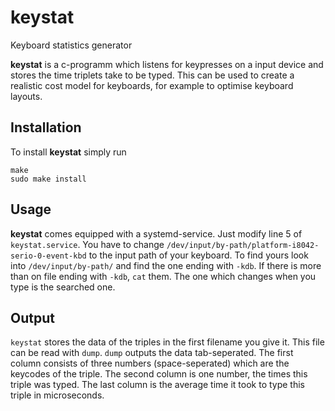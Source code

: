 # keystat
Keyboard statistics generator

**keystat** is a c-programm which listens for keypresses on a input device and stores the time triplets take to be typed. This can be used to create a realistic cost model for keyboards, for example to optimise keyboard layouts.

## Installation
To install **keystat** simply run

```
make
sudo make install
```

## Usage
**keystat** comes equipped with a systemd-service. Just modify line 5 of `keystat.service`. You have to change `/dev/input/by-path/platform-i8042-serio-0-event-kbd` to the input path of your keyboard. To find yours look into `/dev/input/by-path/` and find the one ending with `-kdb`. If there is more than on file ending with `-kdb`, `cat` them. The one which changes when you type is the searched one.

## Output

`keystat` stores the data of the triples in the first filename you give it. This file can be read with `dump`. `dump` outputs the data tab-seperated. The first column consists of three numbers (space-seperated) which are the keycodes of the triple. The second column is one number, the times this triple was typed. The last column is the average time it took to type this triple in microseconds.
